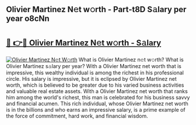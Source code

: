 ## Olivier Martinez N𝚎t w𝚘rth - Part-t8D S𝚊lary per year o8cNn

# <h2><a href="http://gc2foon.nevu.top/?p=Olivier+Martinez">🔗 👉🔴 Olivier Martinez N𝚎t w𝚘rth - S𝚊lary</a></h2>

[![Olivier Martinez N𝚎t W𝚘rth](https://i.imgur.com/Oavwk0R.jpeg)](http://gc2foon.nevu.top/?p=Olivier+Martinez)
What is Olivier Martinez n𝚎t w𝚘rth? What is Olivier Martinez s𝚊lary per year?
With a Olivier Martinez net worth that is impressive, this wealthy individual is among the richest in his professional circle. His salary is impressive, but it is eclipsed by Olivier Martinez net worth, which is believed to be greater due to his varied business activities and valuable real estate assets. With a Olivier Martinez net worth that ranks him among the world's richest, this man is celebrated for his business savvy and financial acumen. This rich individual, whose Olivier Martinez net worth is in the billions and who earns an impressive salary, is a prime example of the force of commitment, hard work, and financial wisdom.
